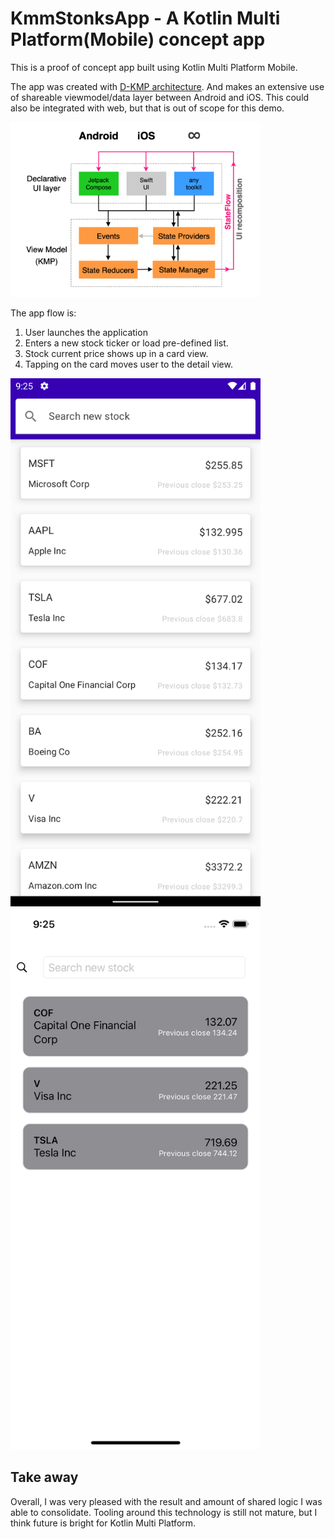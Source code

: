 # KmmStonksApp - A Kotlin Multi Platform(Mobile) concept app

This is a proof of concept app built using Kotlin Multi Platform Mobile.


The app was created with [D-KMP architecture](https://danielebaroncelli.medium.com/the-future-of-apps-declarative-uis-with-kotlin-multiplatform-d-kmp-part-1-3-c0e1530a5343).
And makes an extensive use of shareable viewmodel/data layer between Android and iOS. This could also be integrated with web, but that is out of scope for this demo.


<img src="images/DKMP.png" width="400">


The app flow is:

1. User launches the application
1. Enters a new stock ticker or load pre-defined list.
1. Stock current price shows up in a card view.
1. Tapping on the card moves user to the detail view.

<img src="images/Android.png" width="400"> <img src="images/iOS.png" width="400">

## Take away
Overall, I was very pleased with the result and amount of shared logic I was able to consolidate.
Tooling around this technology is still not mature, but I think future is bright for Kotlin Multi Platform.
